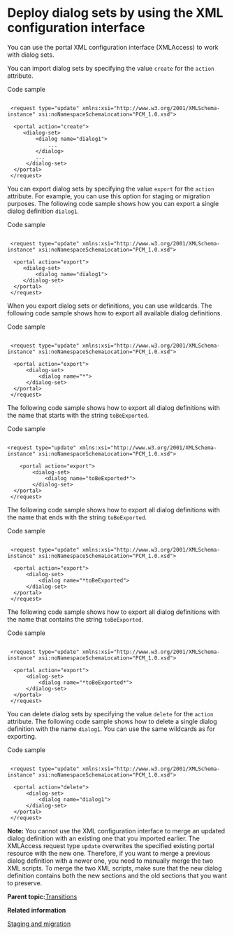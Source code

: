 # Deploy dialog sets by using the XML configuration interface

You can use the portal XML configuration interface \(XMLAccess\) to work with dialog sets.

You can import dialog sets by specifying the value `create` for the `action` attribute.

Code sample

```

 <request type="update" xmlns:xsi="http://www.w3.org/2001/XMLSchema-instance" xsi:noNamespaceSchemaLocation="PCM_1.0.xsd">
 
  <portal action="create">
     <dialog-set>
         <dialog name="dialog1">
             ...
         </dialog>
         ...
      </dialog-set>
  </portal>
 </request>

```

You can export dialog sets by specifying the value `export` for the `action` attribute. For example, you can use this option for staging or migration purposes. The following code sample shows how you can export a single dialog definition `dialog1`.

Code sample

```

 <request type="update" xmlns:xsi="http://www.w3.org/2001/XMLSchema-instance" xsi:noNamespaceSchemaLocation="PCM_1.0.xsd">
 
  <portal action="export">
     <dialog-set>
         <dialog name="dialog1">
     </dialog-set>
  </portal>
 </request>

```

When you export dialog sets or definitions, you can use wildcards. The following code sample shows how to export all available dialog definitions.

Code sample

```

 <request type="update" xmlns:xsi="http://www.w3.org/2001/XMLSchema-instance" xsi:noNamespaceSchemaLocation="PCM_1.0.xsd">
 
  <portal action="export">
      <dialog-set>
          <dialog name="*">
      </dialog-set>
  </portal>
 </request>

```

The following code sample shows how to export all dialog definitions with the name that starts with the string `toBeExported`.

Code sample

```

<request type="update" xmlns:xsi="http://www.w3.org/2001/XMLSchema-instance" xsi:noNamespaceSchemaLocation="PCM_1.0.xsd">
 
    <portal action="export">
        <dialog-set>
            <dialog name="toBeExported*">
        </dialog-set>
  </portal>
 </request>

```

The following code sample shows how to export all dialog definitions with the name that ends with the string `toBeExported`.

Code sample

```

 <request type="update" xmlns:xsi="http://www.w3.org/2001/XMLSchema-instance" xsi:noNamespaceSchemaLocation="PCM_1.0.xsd">
 
  <portal action="export">
      <dialog-set>
          <dialog name="*toBeExported">
      </dialog-set>
  </portal>
 </request>

```

The following code sample shows how to export all dialog definitions with the name that contains the string `toBeExported`.

Code sample

```

 <request type="update" xmlns:xsi="http://www.w3.org/2001/XMLSchema-instance" xsi:noNamespaceSchemaLocation="PCM_1.0.xsd">
 
  <portal action="export">
      <dialog-set>
          <dialog name="*toBeExported*">
      </dialog-set>
  </portal>
 </request>

```

You can delete dialog sets by specifying the value `delete` for the `action` attribute. The following code sample shows how to delete a single dialog definition with the name `dialog1`. You can use the same wildcards as for exporting.

Code sample

```

 <request type="update" xmlns:xsi="http://www.w3.org/2001/XMLSchema-instance" xsi:noNamespaceSchemaLocation="PCM_1.0.xsd">
 
  <portal action="delete">
      <dialog-set>
          <dialog name="dialog1">
      </dialog-set>
  </portal>
 </request>

```

**Note:** You cannot use the XML configuration interface to merge an updated dialog definition with an existing one that you imported earlier. The XMLAccess request type `update` overwrites the specified existing portal resource with the new one. Therefore, if you want to merge a previous dialog definition with a newer one, you need to manually merge the two XML scripts. To merge the two XML scripts, make sure that the new dialog definition contains both the new sections and the old sections that you want to preserve.

**Parent topic:**[Transitions](../screenflow/transitions.md)

**Related information**  


[Staging and migration ](../screenflow/stg_mig.md)

